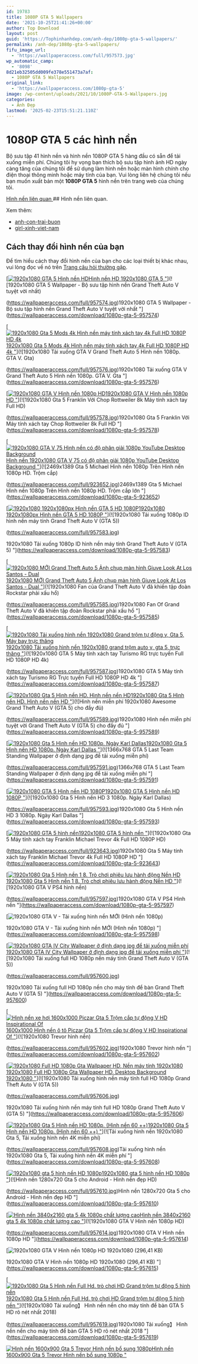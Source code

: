 ```yaml
---
id: 19783
title: 1080P GTA 5 Wallpapers
date: '2021-10-25T21:41:26+00:00'
author: Top Download
layout: post
guid: 'https://Tophinhanhdep.com/anh-dep/1080p-gta-5-wallpapers/'
permalink: /anh-dep/1080p-gta-5-wallpapers/
fifu_image_url:
  - 'https://wallpaperaccess.com/full/957573.jpg'
wp_automatic_camp:
  - '8098'
8d21eb32505dd009fe378e551473a7af:
  - 1080P GTA 5 Wallpapers
original_link:
  - 'https://wallpaperaccess.com/1080p-gta-5'
image: /wp-content/uploads/2021/10/1080P-GTA-5-Wallpapers.jpg
categories:
  - Ảnh Đẹp
lastmod: '2025-02-23T15:51:21.110Z'
---
```

# 1080P GTA 5 các hình nền

Bộ sưu tập 41 hình nền và hình nền 1080P GTA 5 hàng đầu có sẵn để tải xuống miễn phí. Chúng tôi hy vọng bạn thích bộ sưu tập hình ảnh HD ngày càng tăng của chúng tôi để sử dụng làm hình nền hoặc màn hình chính cho điện thoại thông minh hoặc máy tính của bạn. Vui lòng liên hệ chúng tôi nếu bạn muốn xuất bản một **1080P GTA 5** hình nền trên trang web của chúng tôi.

[Hình nền liên quan ](#related) ## Hình nền liên quan.

   
 Xem thêm:

   
- [anh-con-trai-buon](https://tophinhanhdep.com/anh-avatar/anh-con-trai-buon/)
- [girl-xinh-viet-nam](https://tophinhanhdep.com/gai-xinh/girl-xinh-viet-nam/)

## Cách thay đổi hình nền của bạn

Để tìm hiểu cách thay đổi hình nền của bạn cho các loại thiết bị khác nhau, vui lòng đọc về nó trên [Trang câu hỏi thường gặp](https://tophinhanhdep.com/faq/).

  
[[![1920x1080 GTA 5 Hình nền HD](https://wallpaperaccess.com/full/957573.jpg)Hình nền HD 1920x1080 GTA 5 "](https://wallpaperaccess.com/download/1080p-gta-5-957573)](![1920x1080 GTA 5 Wallpaper - Bộ sưu tập hình nền Grand Theft Auto V tuyệt vời nhất)

(https://wallpaperaccess.com/full/957574.jpg)1920x1080 GTA 5 Wallpaper - Bộ sưu tập hình nền Grand Theft Auto V tuyệt vời nhất "](https://wallpaperaccess.com/download/1080p-gta-5-957574)

[[![1920x1080 Gta 5 Mods 4k Hình nền máy tính xách tay 4k Full HD 1080P HD 4k](https://wallpaperaccess.com/full/842451.jpg) 1920x1080 Gta 5 Mods 4k Hình nền máy tính xách tay 4k Full HD 1080P HD 4k "](https://wallpaperaccess.com/download/1080p-gta-5-842451)](![1920x1080 Tải xuống GTA V Grand Theft Auto 5 Hình nền 1080p.  GTA V. Gta)

(https://wallpaperaccess.com/full/957576.jpg)1920x1080 Tải xuống GTA V Grand Theft Auto 5 Hình nền 1080p. GTA V. Gta "](https://wallpaperaccess.com/download/1080p-gta-5-957576)

[[![1920x1080 GTA V Hình nền 1080p HD](https://wallpaperaccess.com/full/957577.jpg)1920x1080 GTA V Hình nền 1080p HD "](https://wallpaperaccess.com/download/1080p-gta-5-957577)](![1920x1080 Gta 5 Franklin Với Chop Rottweiler 8k Máy tính xách tay Full HD)

(https://wallpaperaccess.com/full/957578.jpg)1920x1080 Gta 5 Franklin Với Máy tính xách tay Chop Rottweiler 8k Full HD "](https://wallpaperaccess.com/download/1080p-gta-5-957578)

[[![1920x1080 GTA V 75 Hình nền có độ phân giải 1080p YouTube Desktop Background](https://wallpaperaccess.com/full/957579.jpg)Hình nền 1920x1080 GTA V 75 có độ phân giải 1080p YouTube Desktop Background "](https://wallpaperaccess.com/download/1080p-gta-5-957579)](![2469x1389 Gta 5 Michael Hình nền 1080p Trên Hình nền 1080p HD.  Trộm cắp)

(https://wallpaperaccess.com/full/923652.jpg)2469x1389 Gta 5 Michael Hình nền 1080p Trên Hình nền 1080p HD. Trộm cắp lớn "](https://wallpaperaccess.com/download/1080p-gta-5-923652)

[[![1920x1080 1920x1080px Hình nền GTA 5 HD 1080P](https://wallpaperaccess.com/full/957581.jpg)1920x1080 1920x1080px Hình nền GTA 5 HD 1080P "](https://wallpaperaccess.com/download/1080p-gta-5-957581)](![1920x1080 Tải xuống 1080p ID hình nền máy tính Grand Theft Auto V (GTA 5))

(https://wallpaperaccess.com/full/957583.jpg)

1920x1080 Tải xuống 1080p ID hình nền máy tính Grand Theft Auto V (GTA 5) "](https://wallpaperaccess.com/download/1080p-gta-5-957583)

[[![1920x1080 MỚI Grand Theft Auto 5 Ảnh chụp màn hình Giuve Look At Los Santos - Dual](https://wallpaperaccess.com/full/957584.jpg)1920x1080 MỚI Grand Theft Auto 5 Ảnh chụp màn hình Giuve Look At Los Santos - Dual "](https://wallpaperaccess.com/download/1080p-gta-5-957584)](![1920x1080 Fan của Grand Theft Auto V đã khiến tập đoàn Rockstar phải xấu hổ)

(https://wallpaperaccess.com/full/957585.jpg)1920x1080 Fan Of Grand Theft Auto V đã khiến tập đoàn Rockstar phải xấu hổ "](https://wallpaperaccess.com/download/1080p-gta-5-957585)

[[![1920x1080 Tải xuống hình nền 1920x1080 Grand trộm tự động v, Gta 5, Máy bay trực thăng](https://wallpaperaccess.com/full/957586.jpg)1920x1080 Tải xuống hình nền 1920x1080 grand trộm auto v, gta 5, trực thăng "](https://wallpaperaccess.com/download/1080p-gta-5-957586)](![1920x1080 GTA 5 Máy tính xách tay Turismo RG trực tuyến Full HD 1080P HD 4k)

(https://wallpaperaccess.com/full/957587.jpg)1920x1080 GTA 5 Máy tính xách tay Turismo RG Trực tuyến Full HD 1080P HD 4k "](https://wallpaperaccess.com/download/1080p-gta-5-957587)

[[![1920x1080 Gta 5 Hình nền HD.  Hình nền nền HD](https://wallpaperaccess.com/full/899964.jpg)1920x1080 Gta 5 Hình nền HD. Hình nền nền HD "](https://wallpaperaccess.com/download/1080p-gta-5-899964)](![Hình nền miễn phí 1920x1080 Awesome Grand Theft Auto V (GTA 5) cho đầy đủ)

(https://wallpaperaccess.com/full/957589.jpg)1920x1080 Hình nền miễn phí tuyệt vời Grand Theft Auto V (GTA 5) cho đầy đủ "](https://wallpaperaccess.com/download/1080p-gta-5-957589)

[[![1920x1080 Gta 5 Hình nền HD 1080p.  Ngày Karl Dallas](https://wallpaperaccess.com/full/957590.jpg)1920x1080 Gta 5 Hình nền HD 1080p. Ngày Karl Dallas "](https://wallpaperaccess.com/download/1080p-gta-5-957590)](![1366x768 GTA 5 Last Team Standing Wallpaper ở định dạng jpg để tải xuống miễn phí)

(https://wallpaperaccess.com/full/957591.jpg)1366x768 GTA 5 Last Team Standing Wallpaper ở định dạng jpg để tải xuống miễn phí "](https://wallpaperaccess.com/download/1080p-gta-5-957591)

[[![1920x1080 GTA 5 Hình nền HD 1080P](https://wallpaperaccess.com/full/957592.jpg)1920x1080 GTA 5 Hình nền HD 1080P "](https://wallpaperaccess.com/download/1080p-gta-5-957592)](![1920x1080 Gta 5 Hình nền HD 3 1080p.  Ngày Karl Dallas)

(https://wallpaperaccess.com/full/957593.jpg)1920x1080 Gta 5 Hình nền HD 3 1080p. Ngày Karl Dallas "](https://wallpaperaccess.com/download/1080p-gta-5-957593)

[[![1920x1080 GTA 5 hình nền](https://wallpaperaccess.com/full/957594.jpg)1920x1080 GTA 5 hình nền "](https://wallpaperaccess.com/download/1080p-gta-5-957594)](![1920x1080 Gta 5 Máy tính xách tay Franklin Michael Trevor 4k Full HD 1080P HD)

(https://wallpaperaccess.com/full/923643.jpg)1920x1080 Gta 5 Máy tính xách tay Franklin Michael Trevor 4k Full HD 1080P HD "](https://wallpaperaccess.com/download/1080p-gta-5-923643)

[[![1920x1080 Gta 5 Hình nền 1 8. Trò chơi phiêu lưu hành động Nền HD](https://wallpaperaccess.com/full/957596.jpg)1920x1080 Gta 5 Hình nền 1 8. Trò chơi phiêu lưu hành động Nền HD "](https://wallpaperaccess.com/download/1080p-gta-5-957596)](![1920x1080 GTA V PS4 hình nền)

(https://wallpaperaccess.com/full/957597.jpg)1920x1080 GTA V PS4 Hình nền "](https://wallpaperaccess.com/download/1080p-gta-5-957597)

[![1920x1080 GTA V - Tải xuống hình nền MỚI (Hình nền 1080p)](https://wallpaperaccess.com/full/957598.jpg)

1920x1080 GTA V - Tải xuống hình nền MỚI (Hình nền 1080p) "](https://wallpaperaccess.com/download/1080p-gta-5-957598)

[[![1920x1080 GTA IV City Wallpaper ở định dạng jpg để tải xuống miễn phí](https://wallpaperaccess.com/full/957599.jpg)1920x1080 GTA IV City Wallpaper ở định dạng jpg để tải xuống miễn phí "](https://wallpaperaccess.com/download/1080p-gta-5-957599)](![1920x1080 Tải xuống full HD 1080p nền máy tính Grand Theft Auto V (GTA 5))

(https://wallpaperaccess.com/full/957600.jpg)

1920x1080 Tải xuống full HD 1080p nền cho máy tính để bàn Grand Theft Auto V (GTA 5) "](https://wallpaperaccess.com/download/1080p-gta-5-957600)

[[![Hình nền xe hơi 1600x1000 Piczar Gta 5 Trộm cắp tự động V HD Inspirational Of](https://wallpaperaccess.com/full/957601.jpg)1600x1000 Hình nền ô tô Piczar Gta 5 Trộm cắp tự động V HD Inspirational Of "](https://wallpaperaccess.com/download/1080p-gta-5-957601)](![1920x1080 Trevor hình nền)

(https://wallpaperaccess.com/full/957602.jpg)1920x1080 Trevor hình nền "](https://wallpaperaccess.com/download/1080p-gta-5-957602)

[[![1920x1080 Full HD 1080p Gta Wallpaper HD, Nền máy tính 1920x1080](https://wallpaperaccess.com/full/957605.jpg)1920x1080 Full HD 1080p Gta Wallpaper HD, Desktop Background 1920x1080 "](https://wallpaperaccess.com/download/1080p-gta-5-957605)](![1920x1080 Tải xuống hình nền máy tính full HD 1080p Grand Theft Auto V (GTA 5))

(https://wallpaperaccess.com/full/957606.jpg)

1920x1080 Tải xuống hình nền máy tính full HD 1080p Grand Theft Auto V (GTA 5) "](https://wallpaperaccess.com/download/1080p-gta-5-957606)

[[![1920x1080 Gta 5 Hình nền HD 1080p.  (Hình nền 60 ++)](https://wallpaperaccess.com/full/957607.jpg)1920x1080 Gta 5 Hình nền HD 1080p. (Hình nền 60 ++) "](https://wallpaperaccess.com/download/1080p-gta-5-957607)](![Tải xuống hình nền 1920x1080 Gta 5, Tải xuống hình nền 4K miễn phí)

(https://wallpaperaccess.com/full/957608.jpg)Tải xuống hình nền 1920x1080 Gta 5, Tải xuống hình nền 4K miễn phí "](https://wallpaperaccess.com/download/1080p-gta-5-957608)

[[![1920x1080 gta 5 hình nền HD 1080p](https://wallpaperaccess.com/full/957609.png)1920x1080 gta 5 hình nền HD 1080p "](https://wallpaperaccess.com/download/1080p-gta-5-957609)](![Hình nền 1280x720 Gta 5 cho Android - Hình nền đẹp HD)

(https://wallpaperaccess.com/full/957610.jpg)Hình nền 1280x720 Gta 5 cho Android - Hình nền đẹp HD "](https://wallpaperaccess.com/download/1080p-gta-5-957610)

[[![Hình nền 3840x2160 gta 5 4k 1080p chất lượng cao](https://wallpaperaccess.com/full/957612.jpg)Hình nền 3840x2160 gta 5 4k 1080p chất lượng cao "](https://wallpaperaccess.com/download/1080p-gta-5-957612)](![1920x1080 GTA V Hình nền 1080p HD)

(https://wallpaperaccess.com/full/957614.jpg)1920x1080 GTA V Hình nền 1080p HD "](https://wallpaperaccess.com/download/1080p-gta-5-957614)

[![1920x1080 GTA V Hình nền 1080p HD 1920x1080 (296,41 KB)](https://wallpaperaccess.com/full/957615.jpg)

1920x1080 GTA V Hình nền 1080p HD 1920x1080 (296,41 KB) "](https://wallpaperaccess.com/download/1080p-gta-5-957615)

[[![1920x1080 Gta 5 Hình nền Full Hd.  trò chơi HD Grand trộm tự động 5 hình nền](https://wallpaperaccess.com/full/957617.jpg)1920x1080 Gta 5 Hình nền Full Hd. trò chơi HD Grand trộm tự động 5 hình nền "](https://wallpaperaccess.com/download/1080p-gta-5-957617)](![1920x1080 Tải xuống】 Hình nền nền cho máy tính để bàn GTA 5 HD rõ nét nhất 2018)

(https://wallpaperaccess.com/full/957619.jpg)1920x1080 Tải xuống】 Hình nền nền cho máy tính để bàn GTA 5 HD rõ nét nhất 2018 "](https://wallpaperaccess.com/download/1080p-gta-5-957619)

[![Hình nền 1600x900 Gta 5 Trevor Hình nền bổ sung 1080p](https://wallpaperaccess.com/full/957620.jpg)Hình nền 1600x900 Gta 5 Trevor Hình nền bổ sung 1080p "](https://wallpaperaccess.com/download/1080p-gta-5-957620)
